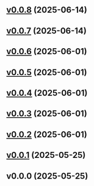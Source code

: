 
<a name="v0.0.8"></a>
## [v0.0.8](https://github.com/jreslock/deployer/compare/v0.0.7...v0.0.8) (2025-06-14)


<a name="v0.0.7"></a>
## [v0.0.7](https://github.com/jreslock/deployer/compare/v0.0.6...v0.0.7) (2025-06-14)


<a name="v0.0.6"></a>
## [v0.0.6](https://github.com/jreslock/deployer/compare/v0.0.5...v0.0.6) (2025-06-01)


<a name="v0.0.5"></a>
## [v0.0.5](https://github.com/jreslock/deployer/compare/v0.0.4...v0.0.5) (2025-06-01)


<a name="v0.0.4"></a>
## [v0.0.4](https://github.com/jreslock/deployer/compare/v0.0.3...v0.0.4) (2025-06-01)


<a name="v0.0.3"></a>
## [v0.0.3](https://github.com/jreslock/deployer/compare/v0.0.2...v0.0.3) (2025-06-01)


<a name="v0.0.2"></a>
## [v0.0.2](https://github.com/jreslock/deployer/compare/v0.0.1...v0.0.2) (2025-06-01)


<a name="v0.0.1"></a>
## [v0.0.1](https://github.com/jreslock/deployer/compare/v0.0.0...v0.0.1) (2025-05-25)


<a name="v0.0.0"></a>
## v0.0.0 (2025-05-25)

